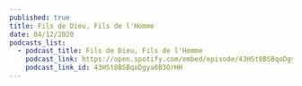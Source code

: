 ```yaml
---
published: true
title: Fils de Dieu, Fils de l'Homme
date: 04/12/2020
podcasts_list:
  - podcast_title: Fils de Dieu, Fils de l'Homme
    podcast_link: https://open.spotify.com/embed/episode/43HSt8BSBqoDgya6B3OrHH
    podcast_link_id: 43HSt8BSBqoDgya6B3OrHH
---
```

